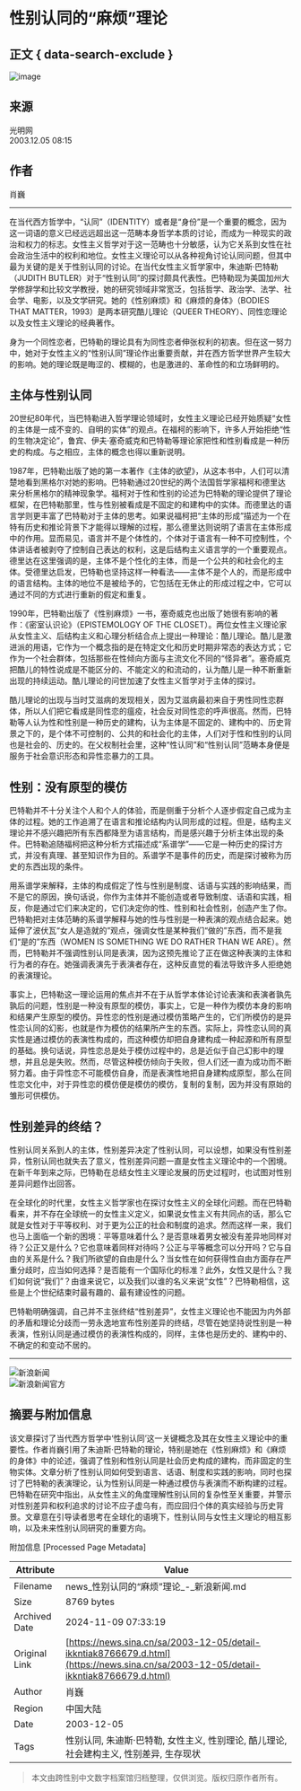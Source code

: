 # 性别认同的“麻烦”理论

## 正文 { data-search-exclude }


![image](//n.sinaimg.cn/sinacn10219/292/w146h146/20190717/bdc6-hzxsvnp0096893.jpg)

## 来源

光明网  
2003.12.05 08:15  

## 作者

肖巍

---

在当代西方哲学中，“认同”（IDENTITY）或者是“身份”是一个重要的概念，因为这一词语的意义已经远远超出这一范畴本身哲学本质的讨论，而成为一种现实的政治和权力的标志。女性主义哲学对于这一范畴也十分敏感，认为它关系到女性在社会政治生活中的权利和地位。女性主义理论可以从各种视角讨论认同问题，但其中最为关键的是关于性别认同的讨论。在当代女性主义哲学家中，朱迪斯·巴特勒（JUDITH BUTLER）对于“性别认同”的探讨颇具代表性。巴特勒现为美国加州大学修辞学和比较文学教授，她的研究领域非常宽泛，包括哲学、政治学、法学、社会学、电影，以及文学研究。她的《性别麻烦》和《麻烦的身体》（BODIES THAT MATTER，1993）是两本研究酷儿理论（QUEER THEORY）、同性恋理论以及女性主义理论的经典著作。

身为一个同性恋者，巴特勒的理论具有为同性恋者伸张权利的初衷。但在这一努力中，她对于女性主义的“性别认同”理论作出重要贡献，并在西方哲学世界产生较大的影响。她的理论既是晦涩的、模糊的，也是激进的、革命性的和立场鲜明的。

## 主体与性别认同

20世纪80年代，当巴特勒进入哲学理论领域时，女性主义理论已经开始质疑“女性的主体是一成不变的、自明的实体”的观点。在福柯的影响下，许多人开始拒绝“性的生物决定论”，鲁宾、伊夫·塞奇威克和巴特勒等理论家把性和性别看成是一种历史的构成。与之相应，主体的概念也得以重新说明。

1987年，巴特勒出版了她的第一本著作《主体的欲望》，从这本书中，人们可以清楚地看到黑格尔对她的影响。巴特勒通过20世纪的两个法国哲学家福柯和德里达来分析黑格尔的精神现象学。福柯对于性和性别的论述为巴特勒的理论提供了理论框架，在巴特勒那里，性与性别被看成是不固定的和建构中的实体。而德里达的语言学则更丰富了巴特勒对于主体的思考。如果说福柯把“主体的形成”描述为一个在特有历史和推论背景下才能得以理解的过程，那么德里达则说明了语言在主体形成中的作用。显而易见，语言并不是个体性的，个体对于语言有一种不可控制性，个体讲话者被剥夺了控制自己表达的权利，这是后结构主义语言学的一个重要观点。德里达在这里强调的是，主体不是个性化的主体，而是一个公共的和社会化的主体。受德里达启发，巴特勒也坚持这样一种看法——主体不是个人的，而是形成中的语言结构。主体的地位不是被给予的，它包括在无休止的形成过程之中，它可以通过不同的方式进行重新的假定和重复。

1990年，巴特勒出版了《性别麻烦》一书，塞奇威克也出版了她很有影响的著作：《密室认识论》（EPISTEMOLOGY OF THE CLOSET）。两位女性主义理论家从女性主义、后结构主义和心理分析结合点上提出一种理论：酷儿理论。酷儿是激进派的用语，它作为一个概念指的是在特定文化和历史时期非常态的表达方式；它作为一个社会群体，包括那些在性倾向方面与主流文化不同的“怪异者”。塞奇威克把酷儿的特性说成是不能区分的、不能定义的和流动的，认为酷儿是一种不断重新出现的持续运动。酷儿理论的问世加速了女性主义哲学对于主体的探讨。

酷儿理论的出现与当时艾滋病的发现相关，因为艾滋病最初来自于男性同性恋群体，所以人们把它看成是同性恋的瘟疫，社会反对同性恋的呼声很高。然而，巴特勒等人认为性和性别是一种历史的建构，认为主体是不固定的、建构中的、历史背景之下的，是个体不可控制的、公共的和社会化的主体，人们对于性和性别的认同也是社会的、历史的。在父权制社会里，这种“性认同”和“性别认同”范畴本身便是服务于社会意识形态和异性恋暴力的工具。

## 性别：没有原型的模仿

巴特勒并不十分关注个人和个人的体验，而是侧重于分析个人逐步假定自己成为主体的过程。她的工作追溯了在语言和推论结构内认同形成的过程。但是，结构主义理论并不感兴趣把所有东西都降至为语言结构，而是感兴趣于分析主体出现的条件。巴特勒追随福柯把这种分析方式描述成“系谱学”——它是一种历史的探讨方式，并没有真理、甚至知识作为目的。系谱学不是事件的历史，而是探讨被称为历史的东西出现的条件。

用系谱学来解释，主体的构成假定了性与性别是制度、话语与实践的影响结果，而不是它的原因，换句话说，你作为主体并不能创造或者导致制度、话语和实践，相反，你是通过它们来决定的，它们决定你的性、性别和社会性别，创造产生了你。巴特勒把对主体范畴的系谱学解释与她的性与性别是一种表演的观点结合起来。她延伸了波伏瓦“女人是造就的”观点，强调女性是某种我们“做的”东西，而不是我们“是的”东西（WOMEN IS SOMETHING WE DO RATHER THAN WE ARE）。然而，巴特勒并不强调性别认同是表演，因为这预先推论了正在做这种表演的主体和行为者的存在。她强调表演先于表演者存在，这种反直觉的看法导致许多人拒绝她的表演理论。

事实上，巴特勒这一理论运用的焦点并不在于从哲学本体论讨论表演和表演者孰先孰后的问题，性别是一种没有原型的模仿，事实上，它是一种作为模仿本身的影响和结果产生原型的模仿。异性恋的性别是通过模仿策略产生的，它们所模仿的是异性恋认同的幻影，也就是作为模仿的结果所产生的东西。实际上，异性恋认同的真实性是通过模仿的表演性构成的，而这种模仿却把自身建构成一种起源和所有原型的基础。换句话说，异性恋总是处于模仿过程中的，总是近似于自己幻影中的理想，并且总是失败。然而，尽管这种模仿倾向于失败，但人们还一直为成功而不断努力着。由于异性恋不可能模仿自身，而是表演性地把自身建构成原型，那么在同性恋文化中，对于异性恋的模仿便是模仿的模仿，复制的复制，因为并没有原始的雏形可供模仿。

## 性别差异的终结？

性别认同关系到人的主体，性别差异决定了性别认同，可以设想，如果没有性别差异，性别认同也就失去了意义，性别差异问题一直是女性主义理论中的一个困境。在新千年到来之际，巴特勒在总结女性主义理论发展的历史过程时，也试图对性别差异问题作出回答。

在全球化的时代里，女性主义哲学家也在探讨女性主义的全球化问题。而在巴特勒看来，并不存在全球统一的女性主义定义，如果说女性主义有共同点的话，那么它就是女性对于平等权利、对于更为公正的社会和制度的追求。然而这样一来，我们也马上面临一个新的困境：平等意味着什么？是否意味着男女被没有差异地同样对待？公正又是什么？它也意味着同样对待吗？公正与平等概念可以分开吗？它与自由的关系是什么？我们所欲望的自由是什么？当女性在如何获得性自由方面存在严重分歧时，应当如何选择？是否能有一个国际化的标准？此外，女性又是什么？我们如何说“我们”？由谁来说它，以及我们以谁的名义来说“女性”？巴特勒相信，这些是上个世纪结束时最有趣的、最有建设性的问题。

巴特勒明确强调，自己并不主张终结“性别差异”，女性主义理论也不能因为内外部的矛盾和理论分歧而一劳永逸地宣布性别差异的终结，尽管在她坚持说性别是一种表演，性别认同是通过模仿的表演性构成的，同样，主体也是历史的、建构中的、不确定的和变动不居的。

---

![新浪新闻](https://n.sinaimg.cn/default/2fb77759/20151125/320X320.png)  
![新浪新闻官方](https://n.sinaimg.cn/default/80905340/20200331/sinalogo.png)

## 摘要与附加信息

<!-- tcd_abstract -->
该文章探讨了当代西方哲学中‘性别认同’这一关键概念及其在女性主义理论中的重要性。作者肖巍引用了朱迪斯·巴特勒的理论，特别是她在《性别麻烦》和《麻烦的身体》中的论述，强调了性别和性别认同是社会历史构成的建构，而非固定的生物实体。文章分析了性别认同如何受到语言、话语、制度和实践的影响，同时也探讨了巴特勒的表演理论，认为性别认同是一种通过模仿与表演而不断构建的过程。巴特勒在研究中指出，从女性主义的角度理解性别认同的复杂性至关重要，并警示对性别差异和权利追求的讨论不应子虚乌有，而应回归个体的真实经验与历史背景。文章意在引导读者思考在全球化的语境下，性别认同与女性主义理论的相互影响，以及未来性别认同研究的重要方向。
<!-- tcd_abstract_end -->

附加信息 [Processed Page Metadata]

| Attribute       | Value                                  |
|-----------------|----------------------------------------|
| Filename        | news_性别认同的“麻烦”理论_-_新浪新闻.md                             |
| Size            | 8769 bytes                           |
| Archived Date   | 2024-11-09 07:33:19                             |
| Original Link   | [https://news.sina.cn/sa/2003-12-05/detail-ikkntiak8766679.d.html](https://news.sina.cn/sa/2003-12-05/detail-ikkntiak8766679.d.html)                       |
| Author          | 肖巍                               |
| Region          | 中国大陆                               |
| Date            | 2003-12-05                                 |
| Tags            | 性别认同, 朱迪斯·巴特勒, 女性主义, 性别理论, 酷儿理论, 社会建构主义, 性别差异, 生存现状                                 |
>
> 本文由跨性别中文数字档案馆归档整理，仅供浏览。版权归原作者所有。
>